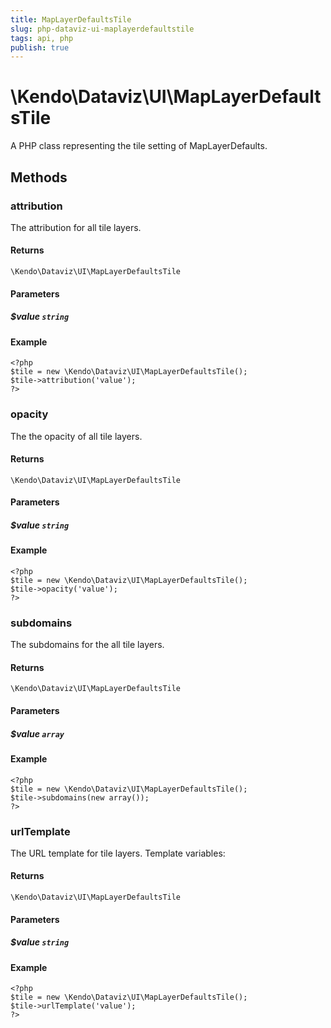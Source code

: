 ```yaml
---
title: MapLayerDefaultsTile
slug: php-dataviz-ui-maplayerdefaultstile
tags: api, php
publish: true
---
```


# \Kendo\Dataviz\UI\MapLayerDefaultsTile

A PHP class representing the tile setting of MapLayerDefaults.


## Methods

### attribution
The attribution for all tile layers.

#### Returns
`\Kendo\Dataviz\UI\MapLayerDefaultsTile`

#### Parameters

##### $value `string`



#### Example 
    <?php
    $tile = new \Kendo\Dataviz\UI\MapLayerDefaultsTile();
    $tile->attribution('value');
    ?>

### opacity
The the opacity of all tile layers.

#### Returns
`\Kendo\Dataviz\UI\MapLayerDefaultsTile`

#### Parameters

##### $value `string`



#### Example 
    <?php
    $tile = new \Kendo\Dataviz\UI\MapLayerDefaultsTile();
    $tile->opacity('value');
    ?>

### subdomains
The subdomains for the all tile layers.

#### Returns
`\Kendo\Dataviz\UI\MapLayerDefaultsTile`

#### Parameters

##### $value `array`



#### Example 
    <?php
    $tile = new \Kendo\Dataviz\UI\MapLayerDefaultsTile();
    $tile->subdomains(new array());
    ?>

### urlTemplate
The URL template for tile layers. Template variables:

#### Returns
`\Kendo\Dataviz\UI\MapLayerDefaultsTile`

#### Parameters

##### $value `string`



#### Example 
    <?php
    $tile = new \Kendo\Dataviz\UI\MapLayerDefaultsTile();
    $tile->urlTemplate('value');
    ?>

